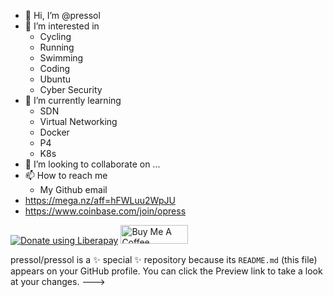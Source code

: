 - 👋 Hi, I’m @pressol
- 👀 I’m interested in 
  - Cycling
  - Running
  - Swimming 
  - Coding
  - Ubuntu
  - Cyber Security
- 🌱 I’m currently learning 
  - SDN 
  - Virtual Networking 
  - Docker
  - P4
  - K8s
- 💞️ I’m looking to collaborate on ...
- 📫 How to reach me
  -  My Github email
- https://mega.nz/aff=hFWLuu2WpJU
- https://www.coinbase.com/join/opress


<noscript><a href="https://liberapay.com/pressol/donate"><img alt="Donate using Liberapay" src="https://liberapay.com/assets/widgets/donate.svg"></a></noscript>
<noscript><a href="https://www.buymeacoffee.com/pressol"><img alt="Buy Me A Coffee" src="https://cdn.buymeacoffee.com/buttons/v2/default-yellow.png" style="height: 30px !important;width: 108px !important;"></a></noscript>

pressol/pressol is a ✨ special ✨ repository because its `README.md` (this file) appears on your GitHub profile.
You can click the Preview link to take a look at your changes.
--->
